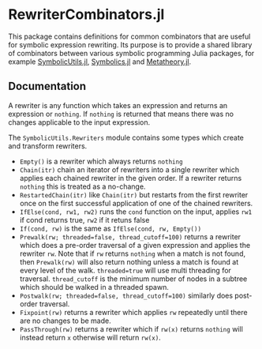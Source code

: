 # RewriterCombinators.jl

This package contains definitions for common combinators that are useful for symbolic expression rewriting.
Its purpose is to provide a shared library of combinators between various symbolic programming Julia packages, for example 
[SymbolicUtils.jl](https://github.com/JuliaSymbolics/SymbolicUtils.jl), [Symbolics.jl](https://github.com/JuliaSymbolics/Symbolics.jl) and [Metatheory.jl](https://github.com/0x0f0f0f/Metatheory.jl).

## Documentation

A rewriter is any function which takes an expression and returns an expression
or `nothing`. If `nothing` is returned that means there was no changes applicable
to the input expression.

The `SymbolicUtils.Rewriters` module contains some types which create and transform
rewriters.

- `Empty()` is a rewriter which always returns `nothing`
- `Chain(itr)` chain an iterator of rewriters into a single rewriter which applies
   each chained rewriter in the given order.
   If a rewriter returns `nothing` this is treated as a no-change.
- `RestartedChain(itr)` like `Chain(itr)` but restarts from the first rewriter once on the
   first successful application of one of the chained rewriters.
- `IfElse(cond, rw1, rw2)` runs the `cond` function on the input, applies `rw1` if cond
   returns true, `rw2` if it retuns false
- `If(cond, rw)` is the same as `IfElse(cond, rw, Empty())`
- `Prewalk(rw; threaded=false, thread_cutoff=100)` returns a rewriter which does a pre-order
   traversal of a given expression and applies the rewriter `rw`. Note that if
   `rw` returns `nothing` when a match is not found, then `Prewalk(rw)` will
   also return nothing unless a match is found at every level of the walk.
   `threaded=true` will use multi threading for traversal. `thread_cutoff` is
   the minimum number of nodes in a subtree which should be walked in a
   threaded spawn.
- `Postwalk(rw; threaded=false, thread_cutoff=100)` similarly does post-order traversal.
- `Fixpoint(rw)` returns a rewriter which applies `rw` repeatedly until there are no changes to be made.
- `PassThrough(rw)` returns a rewriter which if `rw(x)` returns `nothing` will instead
   return `x` otherwise will return `rw(x)`.
